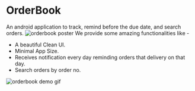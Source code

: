 # OrderBook

An android application to track, remind before the due date, and search orders.
![orderbook poster](https://github.com/ziyadrahman/orderbook/blob/master/screenshots/orderbook.png)
We provide some amazing functionalities like -
 - A beautiful Clean UI.
 - Minimal App Size.
 - Receives notification every day reminding orders that delivery on that day.
 - Search orders by order no.

![orderbook demo gif](https://github.com/ziyadrahman/orderbook/blob/master/screenshots/orderbook.gif)


